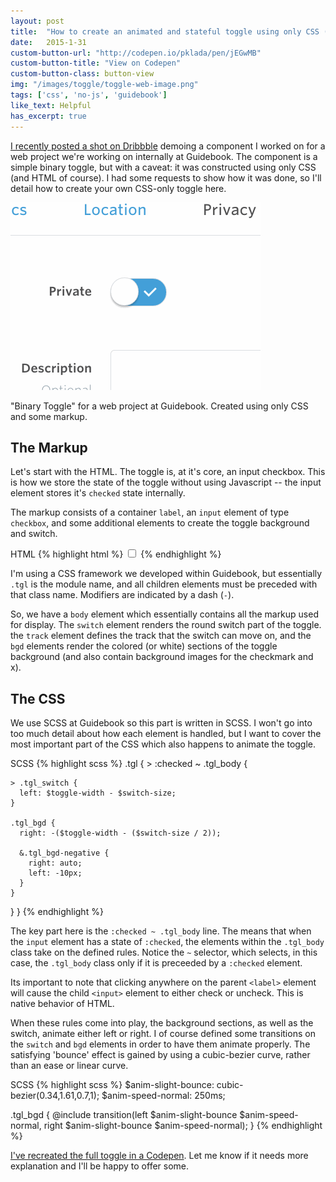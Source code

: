 ```yaml
---
layout: post
title:  "How to create an animated and stateful toggle using only CSS (no Javascript!)"
date:   2015-1-31
custom-button-url: "http://codepen.io/pklada/pen/jEGwMB"
custom-button-title: "View on Codepen"
custom-button-class: button-view
img: "/images/toggle/toggle-web-image.png"
tags: ['css', 'no-js', 'guidebook']
like_text: Helpful
has_excerpt: true
---
```


[I recently posted a shot on Dribbble](https://dribbble.com/shots/1908149-CSS-only-toggle-no-js) demoing a component I worked on for a web project we're working on internally at Guidebook. The component is a simple binary toggle, but with a caveat: it was constructed using only CSS (and HTML of course). I had some requests to show how it was done, so I'll detail how to create your own CSS-only toggle here.

<div class="img img-has-border">
    <div class="img__image">
        <img src="/images/toggle/toggle.gif" />
    </div>
    <p class="img__caption">"Binary Toggle" for a web project at Guidebook. Created using only CSS and some markup.</p>
</div>

The Markup
---
Let's start with the HTML. The toggle is, at it's core, an input checkbox. This is how we store the state of the toggle without using Javascript -- the input element stores it's `checked` state internally.

The markup consists of a container `label`, an `input` element of type `checkbox`, and some additional elements to create the toggle background and switch.

<div class="code-block">
<span class="code-block__title">HTML</span>
{% highlight html %}
<label class="tgl">
  <input type="checkbox" />
  <span class="tgl_body">
    <span class="tgl_switch"></span>
    <span class="tgl_track">
      <span class="tgl_bgd"></span>
      <span class="tgl_bgd tgl_bgd-negative"></span>
    </span>
  </span>
</label>
{% endhighlight %}
</div>

<!--end-->

I'm using a CSS framework we developed within Guidebook, but essentially `.tgl` is the module name, and all children elements must be preceded with that class name. Modifiers are indicated by a dash (`-`).

So, we have a `body` element which essentially contains all the markup used for display. The `switch` element renders the round switch part of the toggle. the `track` element defines the track that the switch can move on, and the `bgd` elements render the colored (or white) sections of the toggle background (and also contain background images for the checkmark and x).

The CSS
---
We use SCSS at Guidebook so this part is written in SCSS. I won't go into too much detail about how each element is handled, but I want to cover the most important part of the CSS which also happens to animate the toggle.

<div class="code-block">
<span class="code-block__title">SCSS</span>
{% highlight scss %}
.tgl {
  > :checked ~ .tgl_body {

    > .tgl_switch {
      left: $toggle-width - $switch-size;
    }

    .tgl_bgd {
      right: -($toggle-width - ($switch-size / 2));

      &.tgl_bgd-negative {
        right: auto;
        left: -10px;
      }
    }
  }
}
{% endhighlight %}
</div>

The key part here is the `:checked ~ .tgl_body` line. The means that when the `input` element has a state of `:checked`, the elements within the `.tgl_body` class take on the defined rules. Notice the `~` selector, which selects, in this case, the `.tgl_body` class only if it is preceeded by a `:checked` element.

Its important to note that clicking anywhere on the parent `<label>` element will cause the child `<input>` element to either check or uncheck. This is native behavior of HTML.

When these rules come into play, the background sections, as well as the switch, animate either left or right. I of course defined some transitions on the `switch` and `bgd` elements in order to have them animate properly. The satisfying 'bounce' effect is gained by using a cubic-bezier curve, rather than an ease or linear curve.

<div class="code-block">
<span class="code-block__title">SCSS</span>
{% highlight scss %}
$anim-slight-bounce: cubic-bezier(0.34,1.61,0.7,1);
$anim-speed-normal: 250ms;

.tgl_bgd {
  @include transition(left $anim-slight-bounce $anim-speed-normal, right $anim-slight-bounce $anim-speed-normal);
}
{% endhighlight %}
</div>

[I've recreated the full toggle in a Codepen](http://codepen.io/pklada/pen/jEGwMB). Let me know if it needs more explanation and I'll be happy to offer some.
